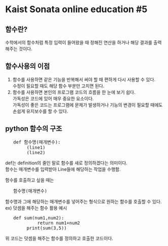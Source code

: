 Kaist Sonata online education #5
================================
## 함수란?  
수학에서의 함수처럼 특정 입력이 들어왔을 때 정해진 연산을 하거나 해당 결과를 출력해주는 것이다.    
## 함수사용의 이점  
1. 함수를 사용하면 같은 기능을 반복해서 써야 할 때 편하게 다시 사용할 수 있다.  
수정이 필요할 때도 해당 함수 부분만 고치면 된다.  
2. 함수를 사용하면 본인의 프로그램 코드의 흐름을 한 눈에 보기 쉽다.  
가독성은 코드에 있어 매우 중요한 요소이다.  
가독성이 좋은 코드는 프로그램에 문제가 발생하거나 기능의 변경이 필요할 때에도 손쉽게 유지보수를 할 수 있다.  
## python 함수의 구조
<pre>   def 함수명(매개변수):
        (line1)
        (line2)
</pre>
def는 definition의 줄인 말로 함수를 새로 정의하겠다는 의미이다.  
함수는 매개변수를 입력받아 Line들에 해당하는 작업을 수행함.  
  
함수를 호출하고 싶을 때는  
<pre>   함수명(매개변수)  </pre>
함수명과 그에 해당하는 매개변수를 넣어주는 형식으로 원하는 함수를 호출할 수 있다.  
ex) 덧셈을 해주는 함수 활용 예시  
<pre>   def sum(num1,num2):
            return num1+num2
        print(sum(3,5)) </pre>
위 코드는 덧셈을 해주는 함수를 정의하고 호출한 코드이다.